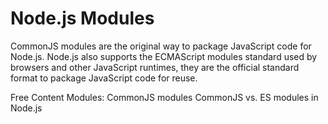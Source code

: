 # Node.js Modules

CommonJS modules are the original way to package JavaScript code for Node.js. Node.js also supports the ECMAScript modules standard used by browsers and other JavaScript runtimes, they are the official standard format to package JavaScript code for reuse.

<ResourceGroupTitle>Free Content</ResourceGroupTitle>
<BadgeLink colorScheme='blue' badgeText='Official Docs' href='https://nodejs.org/api/modules.html#modules-commonjs-modules'>Modules: CommonJS modules</BadgeLink>
<BadgeLink badgeText='Read' colorScheme="yellow" href='https://blog.logrocket.com/commonjs-vs-es-modules-node-js/'>CommonJS vs. ES modules in Node.js</BadgeLink>
